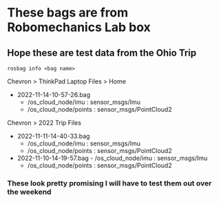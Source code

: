 # These bags are from Robomechanics Lab box
## Hope these are test data from the Ohio Trip

```
rosbag info <bag name>
```

Chevron > ThinkPad Laptop Files > Home
- 2022-11-14-10-57-26.bag
    - /os_cloud_node/imu : sensor_msgs/Imu
    - /os_cloud_node/points : sensor_msgs/PointCloud2

Chevron > 2022 Trip Files
- 2022-11-11-14-40-33.bag
    - /os_cloud_node/imu : sensor_msgs/Imu
    - /os_cloud_node/points : sensor_msgs/PointCloud2
- 2022-11-10-14-19-57.bag
        - /os_cloud_node/imu : sensor_msgs/Imu
    - /os_cloud_node/points : sensor_msgs/PointCloud2

### These look pretty promising I will have to test them out over the weekend
